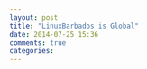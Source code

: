 ```yaml
---
layout: post
title: "LinuxBarbados is Global"
date: 2014-07-25 15:36
comments: true
categories: 
---
```

